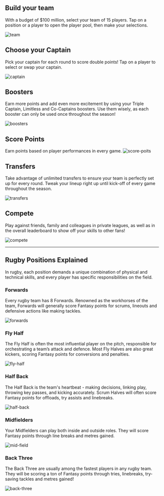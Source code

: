 ## Build your team

With a budget of $100 million, select your team of 15 players. Tap on a position or a player to open the player pool, then make your selections.

![team](figures/team.gif "Team")

## Choose your Captain

Pick your captain for each round to score double points! Tap on a player to select or swap your captain.

![captain](figures/captain.gif "Team")


## Boosters
Earn more points and add even more excitement by using your Triple Captain, Limitless and Co-Captains boosters. Use them wisely, as each booster can only be used once throughout the season!

![boosters](figures/boosters.gif "Team")


## Score Points
Earn points based on player performances in every game.
![score-poits](figures/score-poits.gif "Team")


## Transfers
Take advantage of unlimited transfers to ensure your team is perfectly set up for every round. Tweak your lineup right up until kick-off of every game throughout the season.

![transfers](figures/transfers.gif "Team")


## Compete
Play against friends, family and colleagues in private leagues, as well as in the overall leaderboard to show off your skills to other fans!

![compete](figures/compete.gif "Team")


--- 

## Rugby Positions Explained
In rugby, each position demands a unique combination of physical and technical skills, and every player has specific responsibilities on the field.


### Forwards
Every rugby team has 8 Forwards. Renowned as the workhorses of the team, Forwards will generally score Fantasy points for scrums, lineouts and defensive actions like making tackles.

![forwards](figures/forwards.gif "Team")


### Fly Half
The Fly Half is often the most influential player on the pitch, responsible for orchestrating a team’s attack and defence. Most Fly Halves are also great kickers, scoring Fantasy points for conversions and penalties.

![fly-half](figures/fly-half.gif "Team")


### Half Back
The Half Back is the team's heartbeat - making decisions, linking play, throwing key passes, and kicking accurately. Scrum Halves will often score Fantasy points for offloads, try assists and linebreaks.


![half-back](figures/half-back.gif "Team")


### Midfielders
Your Midfielders can play both inside and outside roles. They will score Fantasy points through line breaks and metres gained.

![mid-field](figures/mid-fields.gif "Team")



### Back Three
The Back Three are usually among the fastest players in any rugby team. They will be scoring a ton of Fantasy points through tries, linebreaks, try-saving tackles and metres gained!


![back-three](figures/back-three.gif "Team")
